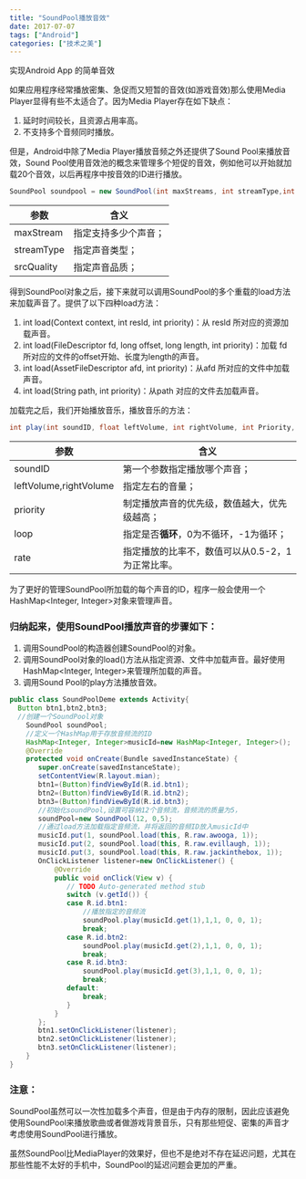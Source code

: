 ```yaml
---
title: "SoundPool播放音效"
date: 2017-07-07
tags: ["Android"]
categories: ["技术之美"]
---
```

实现Android App 的简单音效
<!-- more --> 

如果应用程序经常播放密集、急促而又短暂的音效(如游戏音效)那么使用Media Player显得有些不太适合了。因为Media Player存在如下缺点：

1. 延时时间较长，且资源占用率高。
2. 不支持多个音频同时播放。

但是，Android中除了Media Player播放音频之外还提供了Sound Pool来播放音效，Sound Pool使用音效池的概念来管理多个短促的音效，例如他可以开始就加载20个音效，以后再程序中按音效的ID进行播放。

```java
SoundPool soundpool = new SoundPool(int maxStreams, int streamType,int srcQuality)
```

| 参数         | 含义         |
| ---------- | ---------- |
| maxStream  | 指定支持多少个声音； |
| streamType | 指定声音类型；    |
| srcQuality | 指定声音品质；    |

得到SoundPool对象之后，接下来就可以调用SoundPool的多个重载的load方法来加载声音了。提供了以下四种load方法：

1. int load(Context context, int resld, int priority)：从 resld 所对应的资源加载声音。
2. int load(FileDescriptor fd, long offset, long length, int priority)：加载 fd 所对应的文件的offset开始、长度为length的声音。
3. int load(AssetFileDescriptor afd, int priority)：从afd 所对应的文件中加载声音。
4. int load(String path, int priority)：从path 对应的文件去加载声音。

加载完之后，我们开始播放音乐，播放音乐的方法：

```java
int play(int soundID, float leftVolume, int rightVolume, int Priority, int loop, float rate)
```

| 参数                     | 含义                          |
| ---------------------- | --------------------------- |
| soundID                | 第一个参数指定播放哪个声音；              |
| leftVolume,rightVolume | 指定左右的音量；                    |
| priority               | 制定播放声音的优先级，数值越大，优先级越高；      |
| loop                   | 指定是否**循环**，0为不循环，-1为循环；     |
| rate                   | 指定播放的比率不，数值可以从0.5-2，1为正常比率。 |

为了更好的管理SoundPool所加载的每个声音的ID，程序一般会使用一个HashMap<Integer, Integer>对象来管理声音。

### 归纳起来，使用SoundPool播放声音的步骤如下：

1. 调用SoundPool的构造器创建SoundPool的对象。
2. 调用SoundPool对象的load()方法从指定资源、文件中加载声音。最好使用HashMap<Integer, Integer>来管理所加载的声音。
3. 调用Sound Pool的play方法播放音效。

```java
public class SoundPoolDeme extends Activity{
  Button btn1,btn2,btn3;
  //创建一个SoundPool对象
    SoundPool soundPool;
    //定义一个HashMap用于存放音频流的ID
    HashMap<Integer, Integer>musicId=new HashMap<Integer, Integer>();
    @Override
    protected void onCreate(Bundle savedInstanceState) {
       super.onCreate(savedInstanceState);
       setContentView(R.layout.mian);
       btn1=(Button)findViewById(R.id.btn1);
       btn2=(Button)findViewById(R.id.btn2);
       btn3=(Button)findViewById(R.id.btn3);
       //初始化soundPool,设置可容纳12个音频流，音频流的质量为5，
       soundPool=new SoundPool(12, 0,5);
       //通过load方法加载指定音频流，并将返回的音频ID放入musicId中
       musicId.put(1, soundPool.load(this, R.raw.awooga, 1));
       musicId.put(2, soundPool.load(this, R.raw.evillaugh, 1));
       musicId.put(3, soundPool.load(this, R.raw.jackinthebox, 1));
       OnClickListener listener=new OnClickListener() {       
           @Override
           public void onClick(View v) {
              // TODO Auto-generated method stub
              switch (v.getId()) {
              case R.id.btn1:
                  //播放指定的音频流
                  soundPool.play(musicId.get(1),1,1, 0, 0, 1);
                  break;
              case R.id.btn2:
                  soundPool.play(musicId.get(2),1,1, 0, 0, 1);
                  break;
              case R.id.btn3:
                  soundPool.play(musicId.get(3),1,1, 0, 0, 1);
                  break;
              default:
                  break;
              }
           }
       };
       btn1.setOnClickListener(listener);
       btn2.setOnClickListener(listener);
       btn3.setOnClickListener(listener);
    }
}
```

### 注意：

SoundPool虽然可以一次性加载多个声音，但是由于内存的限制，因此应该避免使用SoundPool来播放歌曲或者做游戏背景音乐，只有那些短促、密集的声音才考虑使用SoundPool进行播放。

虽然SoundPool比MediaPlayer的效果好，但也不是绝对不存在延迟问题，尤其在那些性能不太好的手机中，SoundPool的延迟问题会更加的严重。